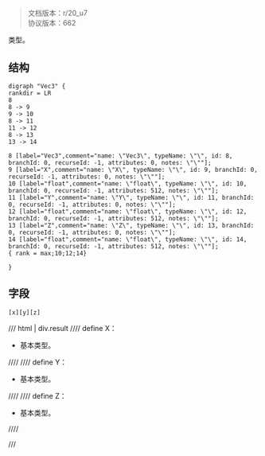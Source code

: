 # <!-- md:samp Vec3 -->

> 文档版本：r/20_u7<br/>协议版本：662

<!-- md:samp Vec3 -->类型。

## 结构

```viz
digraph "Vec3" {
rankdir = LR
8
8 -> 9
9 -> 10
8 -> 11
11 -> 12
8 -> 13
13 -> 14

8 [label="Vec3",comment="name: \"Vec3\", typeName: \"\", id: 8, branchId: 0, recurseId: -1, attributes: 0, notes: \"\""];
9 [label="X",comment="name: \"X\", typeName: \"\", id: 9, branchId: 0, recurseId: -1, attributes: 0, notes: \"\""];
10 [label="float",comment="name: \"float\", typeName: \"\", id: 10, branchId: 0, recurseId: -1, attributes: 512, notes: \"\""];
11 [label="Y",comment="name: \"Y\", typeName: \"\", id: 11, branchId: 0, recurseId: -1, attributes: 0, notes: \"\""];
12 [label="float",comment="name: \"float\", typeName: \"\", id: 12, branchId: 0, recurseId: -1, attributes: 512, notes: \"\""];
13 [label="Z",comment="name: \"Z\", typeName: \"\", id: 13, branchId: 0, recurseId: -1, attributes: 0, notes: \"\""];
14 [label="float",comment="name: \"float\", typeName: \"\", id: 14, branchId: 0, recurseId: -1, attributes: 512, notes: \"\""];
{ rank = max;10;12;14}

}

```

## 字段

```title='Vec3'
[x][y][z]
```

/// html | div.result
//// define
X：<!-- md:samp float -->

- 基本类型。


////
//// define
Y：<!-- md:samp float -->

- 基本类型。


////
//// define
Z：<!-- md:samp float -->

- 基本类型。


////

///

